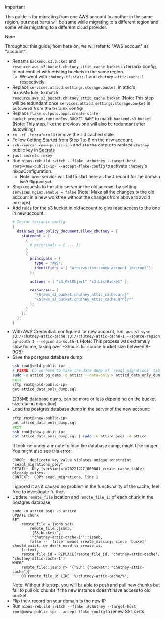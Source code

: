> [!IMPORTANT]
> This guide is for migrating from one AWS account to another in the same region, but most parts will be same while migrating to a different region and some while migrating to a different cloud provider.

> [!NOTE]
> Throughout this guide, from here on, we will refer to "AWS account" as "account".

- Rename `backend.s3.bucket` and `resource.aws_s3_bucket.chutney_attic_cache.bucket` in terranix config, to not conflict with existing buckets in the same region.
  - We went with `chutney-tf-state-1` and `chutney-attic-cache-1` respectively.
- Replace `services.atticd.settings.storage.bucket`, in attic's nixosModule, to match `resource.aws_s3_bucket.chutney_attic_cache.bucket` (Note: This step will be redundant once `services.atticd.settings.storage.bucket` is autowired from the terranix config)
- Replace `flake.outputs.apps.create-state-bucket.program.runtimeEnv.BUCKET_NAME` to match `backend.s3.bucket`. (Note: This step, like the previous one will also be redundant after autowiring)
- `rm -rf .terraform` to remove the old cached state.
- Follow [Getting Started](/README.md#getting-started) from Step 1 to 6 on the new account.
- `ssh-keyscan <new-public-ip>` and use the output to replace `chutney` public key in [Secrets](/secrets/secrets.nix)
- `just secrets-rekey`
- Run `nixos-rebuild switch --flake .#chutney --target-host root@<new-public-ip> --accept-flake-config` to activate `chutney`'s nixosConfiguration.
  - Note: `acme` service will fail to start here as the `A` record for the domain isn't flipped yet.
- Stop requests to the attic server in the old account by setting `services.nginx.enable = false` (Note: Make all the changes to the old account in a new worktree without the changes from above to avoid mix-ups)
- Add rules for the s3 bucket in old account to give read access to the one in new account:
  ```nix
  # Inside terranix config
  {
    data.aws_iam_policy_document.allow_chutney = {
      statement = [
        {
          # principals = { ... };
        }
        {
          principals = {
            type = "AWS";
            identifiers = [ "arn:aws:iam::<new-account-id>:root"];
          };
  
          actions = [ "s3:GetObject" "s3:ListBucket" ];
  
          resources = [
            "\${aws_s3_bucket.chutney_attic_cache.arn}"
            "\${aws_s3_bucket.chutney_attic_cache.arn}/*"
          ];
        }
      ];
    };
  }
  ```
- With AWS Credentials configured for new account, run: `aws s3 sync s3://chutney-attic-cache s3://chutney-attic-cache-1 --source-region ap-south-1 --region ap-south-1` (Note: This process was extremely slow for me, taking over ~3hours for source bucket size between 8-9GB)
- Save the postgres database dump:
  ```sh
  ssh root@<old-public-ip>
  # FIXME: Do we have to take the data dump of `seaql_migrations` table? Can it be excluded?
  sudo -u atticd pg_dump -d atticd --data-only > atticd_data_only_dump.sql
  exit
  sftp root@<old-public-ip>
  get atticd_data_only_dump.sql
  ```
  (235MB database dump, can be more or less depending on the bucket size during migration)
- Load the postgres database dump in the server of the new account:
  ```sh
  sftp root@<new-public-ip>
  put atticd_data_only_dump.sql
  exit
  ssh root@<new-public-ip>
  cat atticd_data_only_dump.sql | sudo -u atticd psql -d atticd
  ```
  It took me under a minute to load the database dump, might take longer. You might also see this error:
  ```
  ERROR:  duplicate key value violates unique constraint "seaql_migrations_pkey"
  DETAIL:  Key (version)=(m20221227_000001_create_cache_table) already exists.
  CONTEXT:  COPY seaql_migrations, line 1
  ```
  I ignored it as it caused no problem in the functionality of the cache, feel free to investigate further.
- Update `remote_file` location and `remote_file_id` of each chunk in the postgres database:
  ```psql
  sudo -u atticd psql -d atticd
  UPDATE chunk
  SET
      remote_file = jsonb_set(
          remote_file::jsonb,
          '{S3,bucket}',
          '"chutney-attic-cache-1"'::jsonb,
          false -- 'false' means create_missing; since 'bucket' should exist, we don't need to create it.
      )::text,
      remote_file_id = REPLACE(remote_file_id, 'chutney-attic-cache', 'chutney-attic-cache-1')
  WHERE
      remote_file::jsonb @> '{"S3": {"bucket": "chutney-attic-cache"}}'
      OR remote_file_id LIKE '%/chutney-attic-cache/%';
  ```
  Note: Without this step, you will be able to push and pull new chunks but fail to pull old chunks if the new instance doesn't have access to old bucket.
- Flip the `A` record on your domain to the new IP
- Run `nixos-rebuild switch --flake .#chutney --target-host root@<new-public-ip> --accept-flake-config` to renew SSL certs.

